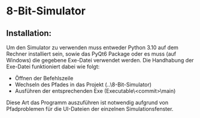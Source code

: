 # 8-Bit-Simulator

## Installation:
Um den Simulator zu verwenden muss entweder Python 3.10 auf dem Rechner installiert sein, sowie das PyQt6 Package oder es muss (auf Windows) die gegebene Exe-Datei verwendet werden.
Die Handhabung der Exe-Datei funktioniert dabei wie folgt:

- Öffnen der Befehlszeile
- Wechseln des Pfades in das Projekt (..\8-Bit-Simulator)
- Ausführen der entsprechenden Exe (Executable\\<commit\>\main)

Diese Art das Programm auszuführen ist notwendig aufgrund von Pfadproblemen für die UI-Dateien der einzelnen Simulationsfenster.